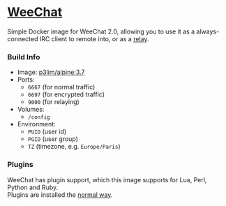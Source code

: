 # [WeeChat](https://hub.docker.com/r/p3lim/weechat/)

Simple Docker image for WeeChat 2.0, allowing you to use it as a always-connected IRC client to remote into, or as a [relay](https://weechat.org/files/doc/stable/weechat_user.en.html#relay_plugin).

### Build Info

- Image: [p3lim/alpine:3.7](https://github.com/p3lim/docker-alpine)
- Ports:
	- `6667` (for normal traffic)
	- `6697` (for encrypted traffic)
	- `9000` (for relaying)
- Volumes:
	- `/config`
- Environment:
	- `PUID` (user id)
	- `PGID` (user group)
	- `TZ` (timezone, e.g. `Europe/Paris`)

### Plugins

WeeChat has plugin support, which this image supports for Lua, Perl, Python and Ruby.  
Plugins are installed the [normal way](https://weechat.org/files/doc/stable/weechat_user.en.html#scripts_plugins).
